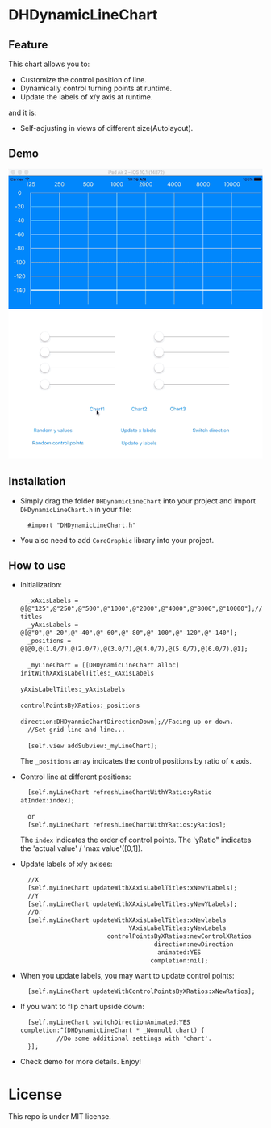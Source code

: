 # DHDynamicLineChart

## Feature

This chart allows you to:
* Customize the control position of line.
* Dynamically control turning points at runtime.
* Update the labels of x/y axis at runtime.<br>

and it is:
* Self-adjusting in views of different size(Autolayout).

## Demo

 ![img](https://github.com/DavidHSW/DHDynamicLineChart/blob/master/DemoGif.gif)

## Installation

* Simply drag the folder `DHDynamicLineChart` into your project and import `DHDynamicLineChart.h` in your file:

        #import "DHDynamicLineChart.h"

* You also need to add `CoreGraphic` library into your project. 

## How to use

* Initialization:
    
        _xAxisLabels = @[@"125",@"250",@"500",@"1000",@"2000",@"4000",@"8000",@"10000"];//Label titles
        _yAxisLabels = @[@"0",@"-20",@"-40",@"-60",@"-80",@"-100",@"-120",@"-140"];
        _positions = @[@0,@(1.0/7),@(2.0/7),@(3.0/7),@(4.0/7),@(5.0/7),@(6.0/7),@1];
        
        _myLineChart = [[DHDynamicLineChart alloc] initWithXAxisLabelTitles:_xAxisLabels
                                                           yAxisLabelTitles:_yAxisLabels
                                                     controlPointsByXRatios:_positions
                                                                  direction:DHDyanmicChartDirectionDown];//Facing up or down.
        //Set grid line and line...
                                       
        [self.view addSubview:_myLineChart];

  The `_positions` array indicates the control positions by ratio of x axis.

* Control line at different positions:

        [self.myLineChart refreshLineChartWithYRatio:yRatio atIndex:index];
        
        or
        [self.myLineChart refreshLineChartWithYRatios:yRatios];

  The `index` indicates the order of control points. The 'yRatio" indicates the 'actual value' / 'max value'([0,1]).

* Update labels of x/y axises:

        //X
        [self.myLineChart updateWithXAxisLabelTitles:xNewYLabels];
        //Y
        [self.myLineChart updateWithXAxisLabelTitles:yNewYLabels];
        //Or
        [self.myLineChart updateWithXAxisLabelTitles:xNewlabels
                                    YAxisLabelTitles:yNewLabels
                              controlPointsByXRatios:newControlXRatios
                                           direction:newDirection
                                            animated:YES
                                          completion:nil];

* When you update labels, you may want to update control points:

        [self.myLineChart updateWithControlPointsByXRatios:xNewRatios];
        
* If you want to flip chart upside down:

        [self.myLineChart switchDirectionAnimated:YES completion:^(DHDynamicLineChart * _Nonnull chart) {
                //Do some additional settings with 'chart'.
        }];

* Check demo for more details. Enjoy!

# License

This repo is under MIT license.


